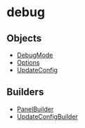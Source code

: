 # <span class="badge package-variant-panelcfg"></span> debug

## Objects

 * <span class="badge object-type-enum"></span> [DebugMode](./object-DebugMode.md)
 * <span class="badge object-type-class"></span> [Options](./object-Options.md)
 * <span class="badge object-type-class"></span> [UpdateConfig](./object-UpdateConfig.md)
## Builders

 * <span class="badge builder"></span> [PanelBuilder](./builder-PanelBuilder.md)
 * <span class="badge builder"></span> [UpdateConfigBuilder](./builder-UpdateConfigBuilder.md)
